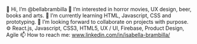 👋 Hi, I’m @bellabrambilla
👀 I’m interested in horror movies, UX design, beer, books and arts.
🌱 I’m currently learning HTML, Javascript, CSS and prototyping.
💞️ I’m looking forward to collaborate on projects with purpose.
⚙️ React.js, Javascript, CSS3, HTML5, UX / UI,  Firebase, Product Design, Agile
📫 How to reach me: www.linkedin.com/in/isabella-brambilla/

<!---
bellabrambilla/bellabrambilla is a ✨ special ✨ repository because its `README.md` (this file) appears on your GitHub profile.
You can click the Preview link to take a look at your changes.
--->
